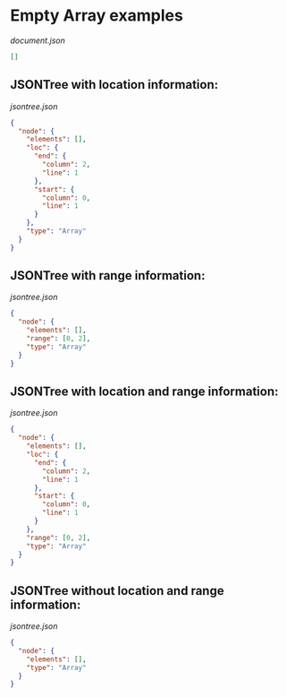 # Empty Array examples

*document.json*
```json
[]
```

## JSONTree with location information:
*jsontree.json*
```json
{
  "node": {
    "elements": [],
    "loc": {
      "end": {
        "column": 2,
        "line": 1
      },
      "start": {
        "column": 0,
        "line": 1
      }
    },
    "type": "Array"
  }
}
```

## JSONTree with range information:
*jsontree.json*
```json
{
  "node": {
    "elements": [],
    "range": [0, 2],
    "type": "Array"
  }
}
```

## JSONTree with location and range information:
*jsontree.json*
```json
{
  "node": {
    "elements": [],
    "loc": {
      "end": {
        "column": 2,
        "line": 1
      },
      "start": {
        "column": 0,
        "line": 1
      }
    },
    "range": [0, 2],
    "type": "Array"
  }
}
```

## JSONTree without location and range information:
*jsontree.json*
```json
{
  "node": {
    "elements": [],
    "type": "Array"
  }
}
```
